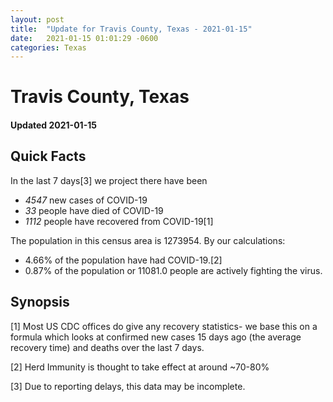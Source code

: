 ```yaml
---
layout: post
title:  "Update for Travis County, Texas - 2021-01-15"
date:   2021-01-15 01:01:29 -0600
categories: Texas
---
```


# Travis County, Texas
#### Updated 2021-01-15

## Quick Facts

In the last 7 days[3] we project there have been
- *4547* new cases of COVID-19
- *33* people have died of COVID-19
- *1112* people have recovered from COVID-19[1]

The population in this census area is 1273954. By our calculations:
- 4.66% of the population have had COVID-19.[2]
- 0.87% of the population or 11081.0 people are actively fighting the virus.

## Synopsis




[1] Most US CDC offices do give any recovery statistics- we base this on a formula which looks at confirmed new cases
15 days ago (the average recovery time) and deaths over the last 7 days.

[2] Herd Immunity is thought to take effect at around ~70-80%

[3] Due to reporting delays, this data may be incomplete.
 
    